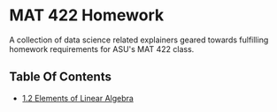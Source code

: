 # MAT 422 Homework

A collection of data science related explainers geared towards fulfilling homework requirements for ASU's MAT 422 class.

## Table Of Contents
- [1.2 Elements of Linear Algebra](1.2%20Elements%20of%20Linear%20Algebra/elements_of_linear_algebra.ipynb)